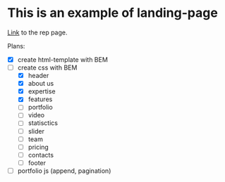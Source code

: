 # This is an example of landing-page

[Link](https://painofhail.github.io/landing-example/) to the rep page.

Plans:
- [x] create html-template with BEM
- [ ] create css with BEM
	- [x] header
	- [x] about us
	- [x] expertise
	- [x] features
	- [ ] portfolio
	- [ ] video
	- [ ] statisctics
	- [ ] slider
	- [ ] team
	- [ ] pricing
	- [ ] contacts
	- [ ] footer
- [ ] portfolio js (append, pagination)

